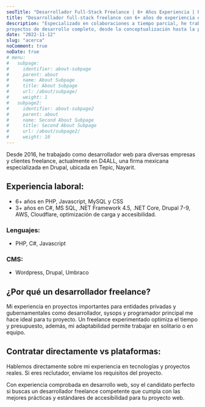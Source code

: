 ```yaml
---
seoTitle: "Desarrollador Full-Stack Freelance | 6+ Años Experiencia | Proyectos desde Cero hasta Lanzamiento"
title: "Desarrollador full-stack freelance con 6+ años de experiencia en proyectos desde cero hasta lanzamiento"
description: "Especializado en colaboraciones a tiempo parcial, he trabajado para diversas empresas y clientes en
proyectos de desarrollo completo, desde la conceptualización hasta la puesta en marcha en producción."
date: "2022-11-12"
slug: "acerca"
noComment: true
noDate: true
# menu:
#   subpage:
#     identifier: about-subpage
#     parent: about
#     name: About Subpage
#     title: About Subpage
#     url: /about/subpage/
#     weight: 1
#   subpage2:
#     identifier: about-subpage2
#     parent: about
#     name: Second About Subpage
#     title: Second About Subpage
#     url: /about/subpage2/
#     weight: 10
---
```


<p>Desde 2016, he trabajado como desarrollador web para diversas empresas y clientes freelance, actualmente en D4ALL, una firma mexicana especializada en Drupal, ubicada en Tepic, Nayarit.</p>

<h2>Experiencia laboral:</h2>
<ul>
  <li>6+ años en PHP, Javascript, MySQL y CSS</li>
  <li>3+ años en C#, MS SQL, .NET Framework 4.5, .NET Core, Drupal 7-9, AWS, Cloudflare, optimización de carga y accesibilidad.</li>
</ul>

<h3>Lenguajes:</h3>
<ul>
  <li>PHP, C#, Javascript</li>
</ul>

<h3>CMS:</h3>
<ul>
  <li>Wordpress, Drupal, Umbraco</li>
</ul>

<h2>¿Por qué un desarrollador freelance?</h2>
<p>Mi experiencia en proyectos importantes para entidades privadas y gubernamentales como desarrollador, sysops y
programador principal me hace ideal para tu proyecto. Un freelance experimentado optimiza el tiempo y presupuesto, además, mi adaptabilidad permite trabajar en solitario o en equipo.</p>

<h2>Contratar directamente vs plataformas:</h2>
<p>Hablemos directamente sobre mi experiencia en tecnologías y proyectos reales. Si eres reclutador, envíame los requisitos del proyecto.</p>

<p>Con experiencia comprobada en desarrollo web, soy el candidato perfecto si buscas un desarrollador freelance competente que cumpla con
las mejores prácticas y estándares de accesibilidad para tu proyecto web.</p>
